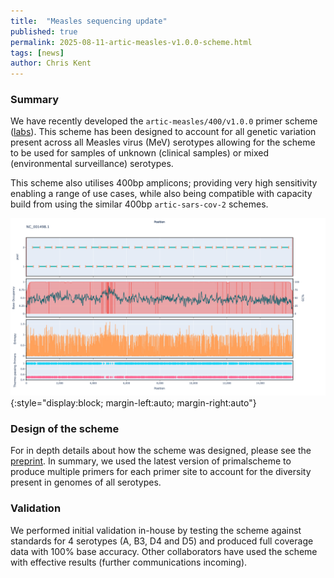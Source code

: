 ```yaml
---
title:  "Measles sequencing update"
published: true
permalink: 2025-08-11-artic-measles-v1.0.0-scheme.html
tags: [news]
author: Chris Kent
---
```

### Summary 
We have recently developed the `artic-measles/400/v1.0.0` primer scheme ([labs](https://labs.primalscheme.com/detail/artic-measles/400/v1.0.0/)). This scheme has been designed to account for all genetic variation present across all Measles virus (MeV) serotypes allowing for the scheme to be used for samples of unknown (clinical samples) or mixed (environmental surveillance)  serotypes. 

This scheme also utilises 400bp amplicons; providing very high sensitivity enabling a range of use cases, while also being compatible with capacity build from using the similar 400bp `artic-sars-cov-2` schemes. 

![Image](images/posts/2025-08-11-artic-measles-v1.0.0-scheme-schematic.png){:style="display:block; margin-left:auto; margin-right:auto"}

### Design of the scheme
For in depth details about how the scheme was designed, please see the [preprint](http://biorxiv.org/lookup/doi/10.1101/2024.12.20.629611). In summary, we used the latest version of primalscheme to produce multiple primers for each primer site to account for the diversity present in genomes of all serotypes.   

### Validation 
We performed initial validation in-house by testing the scheme against standards for 4 serotypes (A, B3, D4 and D5) and produced full coverage data with 100% base accuracy. Other collaborators have used the scheme with effective results (further communications incoming).